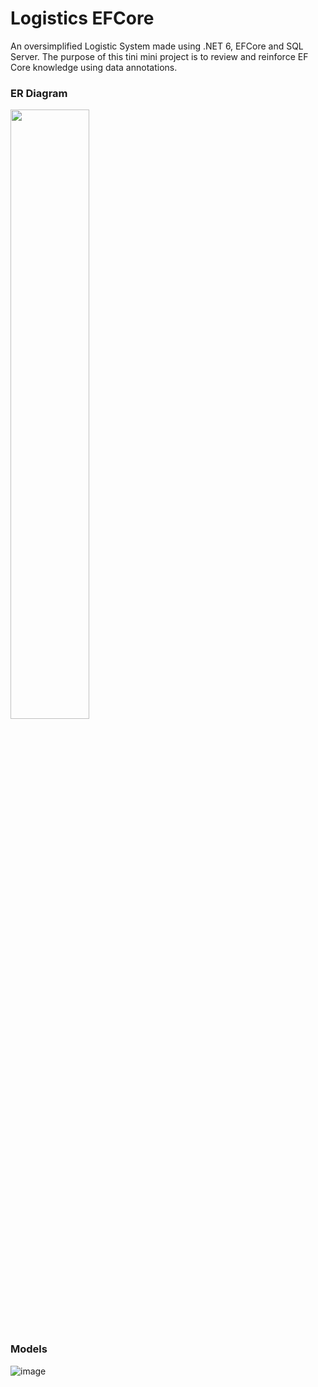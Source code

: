 # Logistics EFCore
An oversimplified Logistic System made using .NET 6, EFCore and SQL Server. The purpose of this tini mini project is to review and reinforce EF Core knowledge using data annotations.

### ER Diagram
<img src="https://user-images.githubusercontent.com/73988556/188323912-8444e8cc-e0dd-473b-b62f-dc506fbbdede.png" width="50%" height="50%" />


### Models
![image](https://user-images.githubusercontent.com/73988556/188324120-488e5f07-173d-4337-9a25-512e2b2ba2a0.png)
